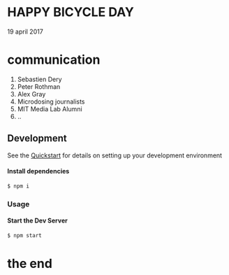 






# HAPPY BICYCLE DAY
19 april 2017


# communication
1. Sebastien Dery
2. Peter Rothman
3. Alex Gray
4. Microdosing journalists
5. MIT Media Lab Alumni
6. ..


## Development

See the [Quickstart](http://docs.init.ai/docs/quickstart) for details on setting up your development environment


#### Install dependencies
```bash
$ npm i
```

### Usage
#### Start the Dev Server
```bash
$ npm start
```
# the end



